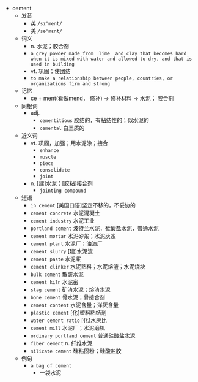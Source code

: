 - cement
  - 发音
    - 英 `/sɪ'ment/`
    - 美 `/sə'mɛnt/`
  - 词义
    - n. 水泥；胶合剂
    - `a grey powder made from  lime  and clay that becomes hard when it is mixed with water and allowed to dry, and that is used in building`
    - vt. 巩固；使团结
    - `to make a relationship between people, countries, or organizations firm and strong`
  - 记忆
    - ce + ment(看做mend， 修补) → 修补材料 → 水泥； 胶合剂
  - 同根词
    - adj.
      - `cementitious` 胶结的，有粘结性的；似水泥的
      - `cemental` 白垩质的
  - 近义词
    - vt. 巩固，加强；用水泥涂；接合
      - `enhance`
      - `muscle`
      - `piece`
      - `consolidate`
      - `joint`
    - n. [建]水泥；[胶粘]接合剂
      - `jointing compound`
  - 短语
    - `in cement` [美国口语]坚定不移的，不妥协的 
    - `cement concrete` 水泥混凝土 
    - `cement industry` 水泥工业 
    - `portland cement` 波特兰水泥，硅酸盐水泥，普通水泥 
    - `cement mortar` 水泥砂浆；水泥灰浆 
    - `cement plant` 水泥厂；油漆厂 
    - `cement slurry` [建]水泥渣 
    - `cement paste` 水泥浆 
    - `cement clinker` 水泥熟料；水泥熔渣；水泥烧块 
    - `bulk cement` 散装水泥 
    - `cement kiln` 水泥窑 
    - `slag cement` 矿渣水泥；熔渣水泥 
    - `bone cement` 骨水泥；骨接合剂 
    - `cement content` 水泥含量；洋灰含量 
    - `plastic cement` [化]塑料粘结剂 
    - `water cement ratio` [化]水灰比 
    - `cement mill` 水泥厂；水泥磨机 
    - `ordinary portland cement` 普通硅酸盐水泥 
    - `fiber cement` n. 纤维水泥 
    - `silicate cement` 硅粘固粉；硅酸盐胶 
  - 例句
    - `a bag of cement`
      - 一袋水泥

